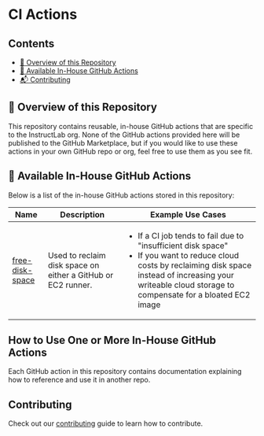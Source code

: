 # CI Actions

## Contents
- [📙 Overview of this Repository](#-overview-of-this-repository)
- [👊 Available In-House GitHub Actions](#-available-in-house-github-actions)
- [📬 Contributing](#-contributing)

## 📙 Overview of this Repository

This repository contains reusable, in-house GitHub actions that are specific to the InstructLab org. None of the GitHub actions provided here will be published to the GitHub Marketplace, but if you would like to use these actions in your own GitHub repo or org, feel free to use them as you see fit.

## 👊 Available In-House GitHub Actions

Below is a list of the in-house GitHub actions stored in this repository:

| Name | Description | Example Use Cases |
| --- | --- | --- |
| [free-disk-space](./actions/free-disk-space/free-disk-space.md) | Used to reclaim disk space on either a GitHub or EC2 runner. | <ul><li>If a CI job tends to fail due to "insufficient disk space"</li><li>If you want to reduce cloud costs by reclaiming disk space instead of increasing your writeable cloud storage to compensate for a bloated EC2 image</li></ul> |

## How to Use One or More In-House GitHub Actions

Each GitHub action in this repository contains documentation explaining how to reference and use it in another repo.

## Contributing

Check out our [contributing](CONTRIBUTING/CONTRIBUTING.md) guide to learn how to contribute.